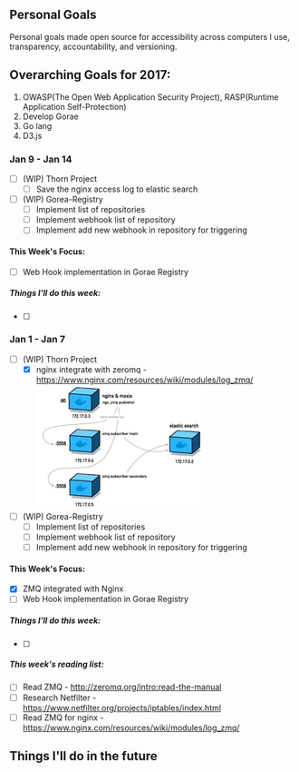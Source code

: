 ## Personal Goals
Personal goals made open source for accessibility across computers I use, transparency, accountability, and versioning.

## Overarching Goals for 2017:
1. OWASP(The Open Web Application Security Project), RASP(Runtime Application Self-Protection)
2. Develop Gorae
3. Go lang
4. D3.js

### Jan 9 - Jan 14
- [ ] (WIP) Thorn Project
  - [ ] Save the nginx access log to elastic search
- [ ] (WIP) Gorea-Registry
  - [ ] Implement list of repositories
  - [ ] Implement webhook list of repository
  - [ ] Implement add new webhook in repository for triggering

#### This Week's Focus:
- [ ] Web Hook implementation in Gorae Registry

##### Things I'll do this week:
- [ ]

### Jan 1 - Jan 7
- [ ] (WIP) Thorn Project
  - [x] nginx integrate with zeromq - https://www.nginx.com/resources/wiki/modules/log_zmq/
  ![](media/nginx-zmq-el-small.png)
- [ ] (WIP) Gorea-Registry
  - [ ] Implement list of repositories
  - [ ] Implement webhook list of repository
  - [ ] Implement add new webhook in repository for triggering

#### This Week's Focus:
- [x] ZMQ integrated with Nginx
- [ ] Web Hook implementation in Gorae Registry

##### Things I'll do this week:
- [ ]

##### This week's reading list:
- [ ] Read ZMQ - http://zeromq.org/intro:read-the-manual
- [ ] Research Netfilter - https://www.netfilter.org/projects/iptables/index.html
- [ ] Read ZMQ for nginx - https://www.nginx.com/resources/wiki/modules/log_zmq/

## Things I'll do in the future
